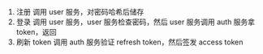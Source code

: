 1. 注册
   调用 user 服务，对密码哈希后储存
2. 登录
   调用 user 服务，user 服务检查密码，然后 user 服务调用 auth 服务拿 token，返回
3. 刷新 token
   调用 auth 服务验证 refresh token，然后签发 access token
